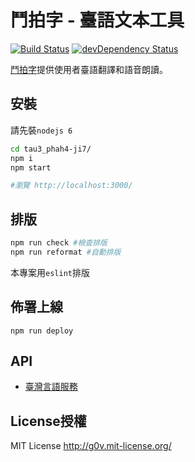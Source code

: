 # 鬥拍字 - 臺語文本工具
[![Build Status](https://travis-ci.org/i3thuan5/tau3_phah4-ji7.svg?branch=master)](https://travis-ci.org/sih4sing5hong5/tau3_phah4-ji7)
[![devDependency Status](https://david-dm.org/sih4sing5hong5/tau3_phah4-ji7/dev-status.svg)](https://david-dm.org/sih4sing5hong5/tau3_phah4-ji7#info=devDependencies)

[鬥拍字](http://xn--p8s96olm5c.xn--v0qr21b.xn--kpry57d)提供使用者臺語翻譯和語音朗讀。


## 安裝
請先裝`nodejs 6`
```bash
cd tau3_phah4-ji7/
npm i
npm start 

#瀏覽 http://localhost:3000/
```

## 排版
```bash
npm run check #檢查排版
npm run reformat #自動排版
```
本專案用`eslint`排版

## 佈署上線
`npm run deploy`


## API
* [臺灣言語服務](https://github.com/sih4sing5hong5/tai5-uan5_gian5-gi2_hok8-bu7)


## License授權
MIT License <http://g0v.mit-license.org/>
